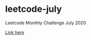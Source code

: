 # leetcode-july
Leetcode Monthly Challenge July 2020

[Link here](https://leetcode.com/explore/challenge/card/july-leetcoding-challenge)
